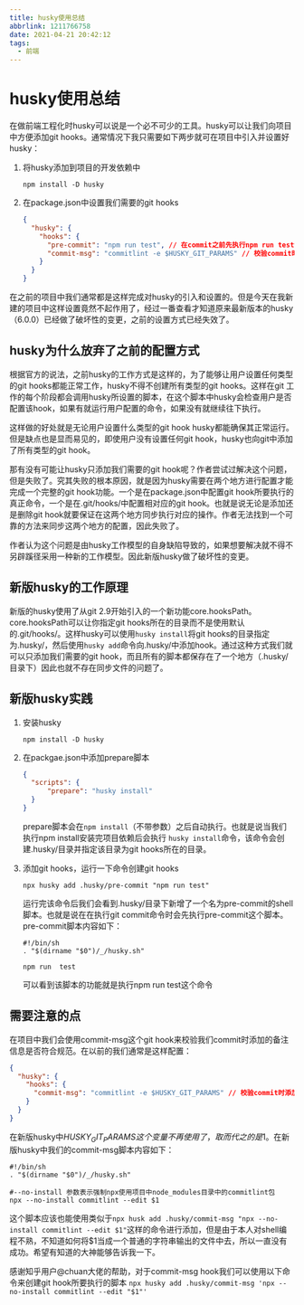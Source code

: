 ```yaml
---
title: husky使用总结
abbrlink: 1211766758
date: 2021-04-21 20:42:12
tags:
  - 前端
---
```

# husky使用总结

在做前端工程化时husky可以说是一个必不可少的工具。husky可以让我们向项目中方便添加git hooks。通常情况下我只需要如下两步就可在项目中引入并设置好husky：

1. 将husky添加到项目的开发依赖中

   `npm install -D husky`

2. 在package.json中设置我们需要的git hooks

   ```json
   {
     "husky": {
       "hooks": {
         "pre-commit": "npm run test", // 在commit之前先执行npm run test命令
         "commit-msg": "commitlint -e $HUSKY_GIT_PARAMS" // 校验commit时添加的备注信息是否符合我们要求的规范
       }
     }
   }
   ```

   

在之前的项目中我们通常都是这样完成对husky的引入和设置的。但是今天在我新建的项目中这样设置竟然不起作用了，经过一番查看才知道原来最新版本的husky（6.0.0）已经做了破坏性的变更，之前的设置方式已经失效了。

## husky为什么放弃了之前的配置方式

根据官方的说法，之前husky的工作方式是这样的，为了能够让用户设置任何类型的git hooks都能正常工作，husky不得不创建所有类型的git hooks。这样在git 工作的每个阶段都会调用husky所设置的脚本，在这个脚本中husky会检查用户是否配置该hook，如果有就运行用户配置的命令，如果没有就继续往下执行。

这样做的好处就是无论用户设置什么类型的git hook husky都能确保其正常运行。但是缺点也是显而易见的，即使用户没有设置任何git hook，husky也向git中添加了所有类型的git hook。

那有没有可能让husky只添加我们需要的git hook呢？作者尝试过解决这个问题，但是失败了。究其失败的根本原因，就是因为husky需要在两个地方进行配置才能完成一个完整的git hook功能。一个是在package.json中配置git hook所要执行的真正命令，一个是在.git/hooks/中配置相对应的git hook。也就是说无论是添加还是删除git hook就要保证在这两个地方同步执行对应的操作。作者无法找到一个可靠的方法来同步这两个地方的配置，因此失败了。

作者认为这个问题是由husky工作模型的自身缺陷导致的，如果想要解决就不得不另辟蹊径采用一种新的工作模型。因此新版husky做了破坏性的变更。

## 新版husky的工作原理

新版的husky使用了从git 2.9开始引入的一个新功能core.hooksPath。core.hooksPath可以让你指定git hooks所在的目录而不是使用默认的.git/hooks/。这样husky可以使用`husky install`将git hooks的目录指定为.husky/，然后使用`husky add`命令向.husky/中添加hook。通过这种方式我们就可以只添加我们需要的git hook，而且所有的脚本都保存在了一个地方（.husky/目录下）因此也就不存在同步文件的问题了。

## 新版husky实践

1. 安装husky

   `npm install -D husky`

2. 在packgae.json中添加prepare脚本

   ```json
   {
     "scripts": {
         "prepare": "husky install"
     }
   }
   ```

   prepare脚本会在`npm install`（不带参数）之后自动执行。也就是说当我们执行npm install安装完项目依赖后会执行 `husky install`命令，该命令会创建.husky/目录并指定该目录为git hooks所在的目录。

3. 添加git hooks，运行一下命令创建git hooks

   `npx husky add .husky/pre-commit "npm run test"`    

   运行完该命令后我们会看到.husky/目录下新增了一个名为pre-commit的shell脚本。也就是说在在执行git commit命令时会先执行pre-commit这个脚本。pre-commit脚本内容如下：

   ```shell
   #!/bin/sh
   . "$(dirname "$0")/_/husky.sh"
   
   npm run  test
   ```

   可以看到该脚本的功能就是执行npm run test这个命令

## 需要注意的点

在项目中我们会使用commit-msg这个git hook来校验我们commit时添加的备注信息是否符合规范。在以前的我们通常是这样配置：

```json
{
  "husky": {
    "hooks": {
      "commit-msg": "commitlint -e $HUSKY_GIT_PARAMS" // 校验commit时添加的备注信息是否符合我们要求的规范
    }
  }
}
```

在新版husky中$HUSKY_GIT_PARAMS这个变量不再使用了，取而代之的是$1。在新版husky中我们的commit-msg脚本内容如下：

```shell
#!/bin/sh
. "$(dirname "$0")/_/husky.sh"

#--no-install 参数表示强制npx使用项目中node_modules目录中的commitlint包
npx --no-install commitlint --edit $1
```

这个脚本应该也能使用类似于`npx husk add .husky/commit-msg "npx --no-install commitlint --edit $1"`这样的命令进行添加，但是由于本人对shell编程不熟，不知道如何将$1当成一个普通的字符串输出的文件中去，所以一直没有成功。希望有知道的大神能够告诉我一下。

感谢知乎用户@chuan大佬的帮助，对于commit-msg hook我们可以使用以下命令来创建git hook所要执行的脚本
`npx husky add .husky/commit-msg 'npx --no-install commitlint --edit "$1"'` 